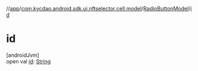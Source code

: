 //[app](../../../index.md)/[com.kycdao.android.sdk.ui.nftselector.cell.model](../index.md)/[RadioButtonModel](index.md)/[id](id.md)

# id

[androidJvm]\
open val [id](id.md): [String](https://kotlinlang.org/api/latest/jvm/stdlib/kotlin/-string/index.html)
